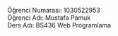 Öğrenci Numarası: 1030522953 <br />
Öğrenci Adı: Mustafa Pamuk <br />
Ders Adı: BS436 Web Programlama
